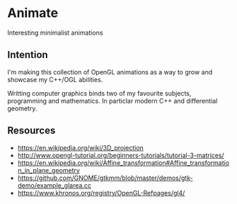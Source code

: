 # Animate
Interesting minimalist animations

## Intention

I'm making this collection of OpenGL animations as a way to grow and showcase my C++/OGL abilities.

Writting computer graphics binds two of my favourite subjects, programming and mathematics. In particlar modern C++ and differential geometry.

## Resources

* https://en.wikipedia.org/wiki/3D_projection
* http://www.opengl-tutorial.org/beginners-tutorials/tutorial-3-matrices/
* https://en.wikipedia.org/wiki/Affine_transformation#Affine_transformation_in_plane_geometry
* https://github.com/GNOME/gtkmm/blob/master/demos/gtk-demo/example_glarea.cc
* https://www.khronos.org/registry/OpenGL-Refpages/gl4/
